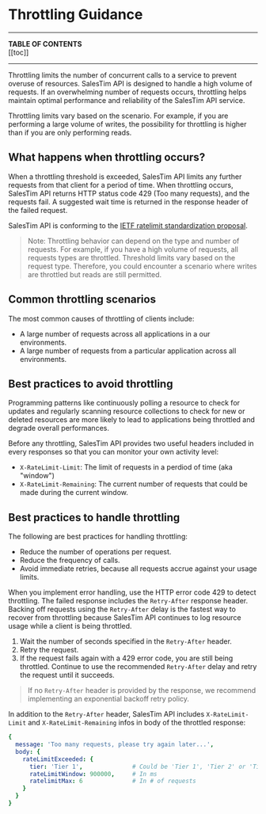# Throttling Guidance
<Classification label="public" />

---

**TABLE OF CONTENTS**  
[[toc]]

---

Throttling limits the number of concurrent calls to a service to prevent overuse of resources. SalesTim API is designed to handle a high volume of requests. If an overwhelming number of requests occurs, throttling helps maintain optimal performance and reliability of the SalesTim API service.

Throttling limits vary based on the scenario. For example, if you are performing a large volume of writes, the possibility for throttling is higher than if you are only performing reads.

## What happens when throttling occurs?

When a throttling threshold is exceeded, SalesTim API limits any further requests from that client for a period of time. When throttling occurs, SalesTim API returns HTTP status code 429 (Too many requests), and the requests fail. A suggested wait time is returned in the response header of the failed request.  

SalesTim API is conforming to the [IETF ratelimit standardization proposal](https://tools.ietf.org/id/draft-polli-ratelimit-headers-01.html).

> Note: Throttling behavior can depend on the type and number of requests. For example, if you have a high volume of requests, all requests types are throttled. Threshold limits vary based on the request type. Therefore, you could encounter a scenario where writes are throttled but reads are still permitted.

## Common throttling scenarios

The most common causes of throttling of clients include:
- A large number of requests across all applications in a our environments.
- A large number of requests from a particular application across all environments.

## Best practices to avoid throttling

Programming patterns like continuously polling a resource to check for updates and regularly scanning resource collections to check for new or deleted resources are more likely to lead to applications being throttled and degrade overall performances.

Before any throttling, SalesTim API provides two useful headers included in every responses so that you can monitor your own activity level:
- `X-RateLimit-Limit`: The limit of requests in a perdiod of time (aka "window")
- `X-RateLimit-Remaining`: The current number of requests that could be made during the current window.

## Best practices to handle throttling

The following are best practices for handling throttling:

- Reduce the number of operations per request.
- Reduce the frequency of calls.
- Avoid immediate retries, because all requests accrue against your usage limits.

When you implement error handling, use the HTTP error code 429 to detect throttling. The failed response includes the `Retry-After` response header. Backing off requests using the `Retry-After` delay is the fastest way to recover from throttling because SalesTim API continues to log resource usage while a client is being throttled.

1. Wait the number of seconds specified in the `Retry-After` header.
2. Retry the request.
3. If the request fails again with a 429 error code, you are still being throttled. Continue to use the recommended `Retry-After` delay and retry the request until it succeeds.

> If no `Retry-After` header is provided by the response, we recommend implementing an exponential backoff retry policy.

In addition to the `Retry-After` header, SalesTim API includes `X-RateLimit-Limit` and `X-RateLimit-Remaining` infos in body of the  throttled response:
```yaml
{
  message: 'Too many requests, please try again later...',
  body: {
    rateLimitExceeded: {
      tier: 'Tier 1',              # Could be 'Tier 1', 'Tier 2' or 'Tier 3'
      rateLimitWindow: 900000,     # In ms
      ratelimitMax: 6              # In # of requests
    }
  }
}
```

